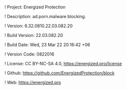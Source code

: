 ! Project: Energized Protection

! Description: ad.porn.malware blocking.

! Version: 6.32.0810.22.03.082.20

! Build Version: 22.03.082.20

! Build Date: Wed, 23 Mar 22 20:16:42 +06

! Version Code: 0822016

! License: CC BY-NC-SA 4.0, https://energized.pro/license

! Github: https://github.com/EnergizedProtection/block

! Web: https://energized.pro
